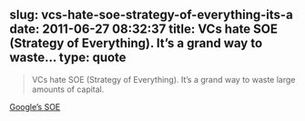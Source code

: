 slug: vcs-hate-soe-strategy-of-everything-its-a
date: 2011-06-27 08:32:37
title: VCs hate SOE (Strategy of Everything). It’s a grand way to waste...
type: quote
---

> VCs hate SOE (Strategy of Everything). It’s a grand way to waste large amounts of capital.

[Google’s SOE](http://www.mondaynote.com/2011/06/26/google%e2%80%99s-soe-strategy-of-everything/?utm_source=feedburner&utm_medium=feed&utm_campaign=Feed%3A+monday-note+%28Monday+Note%29)
